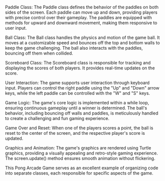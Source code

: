 Paddle Class: The Paddle class defines the behavior of the paddles on both sides of the screen. Each paddle can move up and down, providing players with precise control over their gameplay. The paddles are equipped with methods for upward and downward movement, making them responsive to user input.

Ball Class: The Ball class handles the physics and motion of the game ball. It moves at a customizable speed and bounces off the top and bottom walls to keep the game challenging. The ball also interacts with the paddles, bouncing off them when collided.

Scoreboard Class: The Scoreboard class is responsible for tracking and displaying the scores of both players. It provides real-time updates on the score.

User Interaction: The game supports user interaction through keyboard input. Players can control the right paddle using the "Up" and "Down" arrow keys, while the left paddle can be controlled with the "W" and "S" keys.

Game Logic: The game's core logic is implemented within a while loop, ensuring continuous gameplay until a winner is determined. The ball's behavior, including bouncing off walls and paddles, is meticulously handled to create a challenging and fun gaming experience.

Game Over and Reset: When one of the players scores a point, the ball is reset to the center of the screen, and the respective player's score is updated.

Graphics and Animation: The game's graphics are rendered using Turtle graphics, providing a visually appealing and retro-style gaming experience. The screen.update() method ensures smooth animation without flickering.

This Pong Arcade Game serves as an excellent example of organizing code into separate classes, each responsible for specific aspects of the game.

